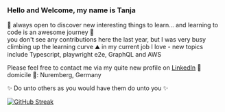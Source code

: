 ### Hello and Welcome, my name is Tanja

📌 always open to discover new interesting things to learn... and learning to code is an awesome journey :rocket:  
you don't see any contributions here the last year, but I was very busy climbing up the learning curve ⛰ in my current job I love - new topics include Typescript, playwright e2e, GraphQL and AWS 

Please feel free to contact me via my quite new profile on [LinkedIn](https://www.linkedin.com/in/tanja-suess/) :satellite:  
domicile 🏡: Nuremberg, Germany  

:sparkles: Do unto others as you would have them do unto you :sparkles:

[![GitHub Streak](https://github-readme-streak-stats.herokuapp.com/?user=ttaannjjaa)](https://git.io/streak-stats)
